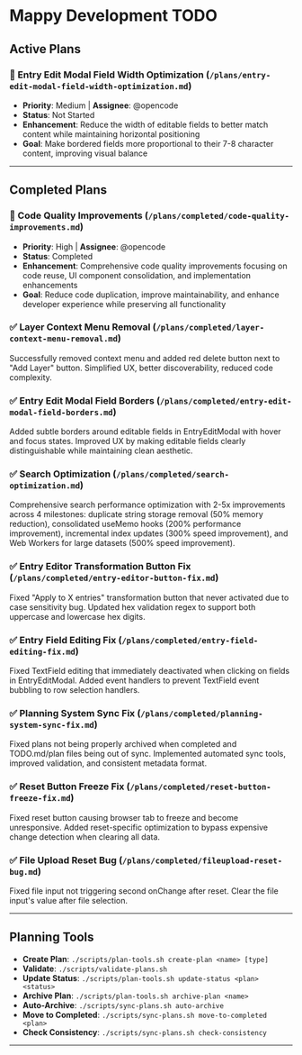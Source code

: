 # Mappy Development TODO

## Active Plans

### 🎨 Entry Edit Modal Field Width Optimization (`/plans/entry-edit-modal-field-width-optimization.md`)
- **Priority**: Medium | **Assignee**: @opencode
- **Status**: Not Started
- **Enhancement**: Reduce the width of editable fields to better match content while maintaining horizontal positioning
- **Goal**: Make bordered fields more proportional to their 7-8 character content, improving visual balance

---

## Completed Plans

### 🔧 Code Quality Improvements (`/plans/completed/code-quality-improvements.md`)
- **Priority**: High | **Assignee**: @opencode
- **Status**: Completed
- **Enhancement**: Comprehensive code quality improvements focusing on code reuse, UI component consolidation, and implementation enhancements
- **Goal**: Reduce code duplication, improve maintainability, and enhance developer experience while preserving all functionality



### ✅ Layer Context Menu Removal (`/plans/completed/layer-context-menu-removal.md`)
Successfully removed context menu and added red delete button next to "Add Layer" button. Simplified UX, better discoverability, reduced code complexity.

### ✅ Entry Edit Modal Field Borders (`/plans/completed/entry-edit-modal-field-borders.md`)
Added subtle borders around editable fields in EntryEditModal with hover and focus states. Improved UX by making editable fields clearly distinguishable while maintaining clean aesthetic.

### ✅ Search Optimization (`/plans/completed/search-optimization.md`)
Comprehensive search performance optimization with 2-5x improvements across 4 milestones: duplicate string storage removal (50% memory reduction), consolidated useMemo hooks (200% performance improvement), incremental index updates (300% speed improvement), and Web Workers for large datasets (500% speed improvement).

### ✅ Entry Editor Transformation Button Fix (`/plans/completed/entry-editor-button-fix.md`)
Fixed "Apply to X entries" transformation button that never activated due to case sensitivity bug. Updated hex validation regex to support both uppercase and lowercase hex digits.

### ✅ Entry Field Editing Fix (`/plans/completed/entry-field-editing-fix.md`)
Fixed TextField editing that immediately deactivated when clicking on fields in EntryEditModal. Added event handlers to prevent TextField event bubbling to row selection handlers.

### ✅ Planning System Sync Fix (`/plans/completed/planning-system-sync-fix.md`)
Fixed plans not being properly archived when completed and TODO.md/plan files being out of sync. Implemented automated sync tools, improved validation, and consistent metadata format.

### ✅ Reset Button Freeze Fix (`/plans/completed/reset-button-freeze-fix.md`)
Fixed reset button causing browser tab to freeze and become unresponsive. Added reset-specific optimization to bypass expensive change detection when clearing all data.

### ✅ File Upload Reset Bug (`/plans/completed/fileupload-reset-bug.md`)
Fixed file input not triggering second onChange after reset. Clear the file input's value after file selection.

---

## Planning Tools
- **Create Plan**: `./scripts/plan-tools.sh create-plan <name> [type]`
- **Validate**: `./scripts/validate-plans.sh`
- **Update Status**: `./scripts/plan-tools.sh update-status <plan> <status>`
- **Archive Plan**: `./scripts/plan-tools.sh archive-plan <name>`
- **Auto-Archive**: `./scripts/sync-plans.sh auto-archive`
- **Move to Completed**: `./scripts/sync-plans.sh move-to-completed <plan>`
- **Check Consistency**: `./scripts/sync-plans.sh check-consistency`

---

